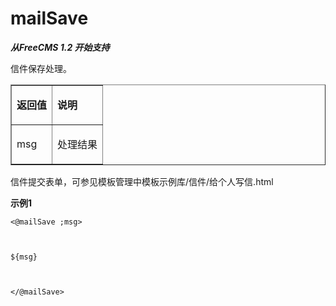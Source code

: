 # mailSave #
<p><strong><em>从<span>FreeCMS 1.2<span> </span></span>开始支持</em></strong></p>
<p>信件保存处理。</p>
<p>
<table cellpadding='0' cellspacing='0' border='1'>
<blockquote><tbody>
<blockquote><tr>
<blockquote><td>
<p><strong><span>返回值</span></strong></p>
</td>
<td>
<p><strong><span>说明</span></strong></p>
</td>
</blockquote></tr>
<tr>
<blockquote><td>
<p><span>msg</span></p>
</td>
<td>
<p><span>处理结果</span></p>
</td>
</blockquote></tr>
</blockquote></tbody>
</table>
</p>
<p> </p>
<p>信件提交表单，可参见模板管理中模板示例库<span>/</span>信件<span>/</span>给个人写信<span>.html</span></p>
<p><strong>示例<span>1</span></strong></p>
<p>
<pre><code>&lt;@mailSave ;msg&gt;<br>
<br>
${msg}<br>
<br>
&lt;/@mailSave&gt;<br>
<br>
</code></pre>
</p>